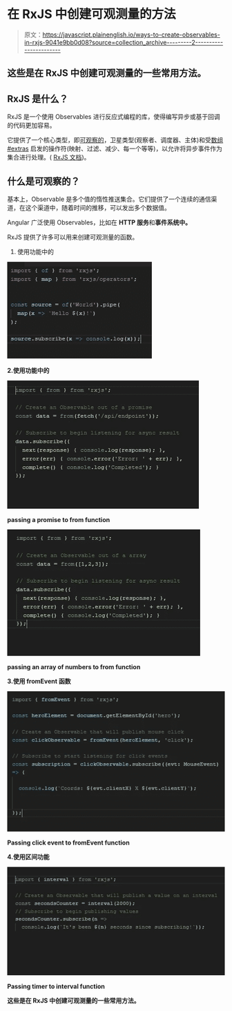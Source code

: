 # 在 RxJS 中创建可观测量的方法

> 原文：<https://javascript.plainenglish.io/ways-to-create-observables-in-rxjs-9041e9bb0d08?source=collection_archive---------2----------------------->

## 这些是在 RxJS 中创建可观测量的一些常用方法。

## **RxJS 是什么？**

RxJS 是一个使用 Observables 进行反应式编程的库，使得编写异步或基于回调的代码更加容易。

它提供了一个核心类型，即[可观察的](https://rxjs-dev.firebaseapp.com/guide/observable)，卫星类型(观察者、调度器、主体)和受[数组#extras](https://developer.mozilla.org/en-US/docs/Web/JavaScript/New_in_JavaScript/1.6) 启发的操作符(映射、过滤、减少、每一个等等)，以允许将异步事件作为集合进行处理。( [RxJS 文档](https://rxjs.dev/guide/overview))。

## 什么是可观察的？

基本上，Observable 是多个值的惰性推送集合。它们提供了一个连续的通信渠道，在这个渠道中，随着时间的推移，可以发出多个数据值。

Angular 广泛使用 Observables，比如在 **HTTP 服务**和**事件系统中。**

RxJS 提供了许多可以用来创建可观测量的函数。

1.  使用功能中的

**![](img/b323202dfeeda80b8d4e70e09e3e60a5.png)**

**2.使用功能中的**

****![](img/2703a5dbda279830997ad0c9cf5d331f.png)****

****passing a promise to from function****

****![](img/5adf56aa7661f4ca4915b2b15a3b829c.png)****

****passing an array of numbers to from function****

****3.使用 **fromEvent** 函数****

****![](img/904dc44d766de0b5726cb61ab25604fe.png)****

****Passing click event to fromEvent function****

****4.使用**区间**功能****

****![](img/a13636b8f418af0eb3cdc1f6196cd4dd.png)****

****Passing timer to interval function****

****这些是在 RxJS 中创建可观测量的一些常用方法。****